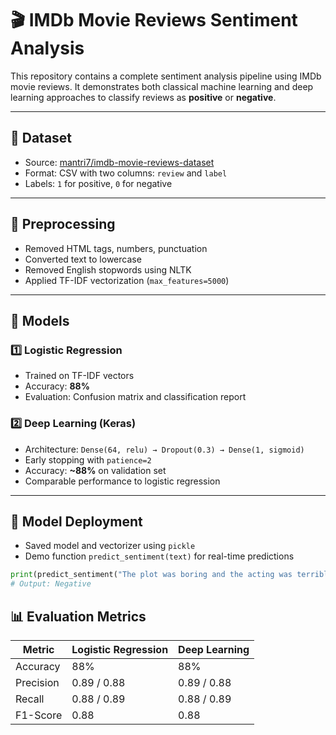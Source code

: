 # 🎬 IMDb Movie Reviews Sentiment Analysis

This repository contains a complete sentiment analysis pipeline using IMDb movie reviews. It demonstrates both classical machine learning and deep learning approaches to classify reviews as **positive** or **negative**.

---

## 📁 Dataset

- Source: [mantri7/imdb-movie-reviews-dataset](https://www.kaggle.com/datasets/mantri7/imdb-movie-reviews-dataset)
- Format: CSV with two columns: `review` and `label`
- Labels: `1` for positive, `0` for negative

---

## 🧹 Preprocessing

- Removed HTML tags, numbers, punctuation
- Converted text to lowercase
- Removed English stopwords using NLTK
- Applied TF-IDF vectorization (`max_features=5000`)

---

## 🧠 Models

### 1️⃣ Logistic Regression
- Trained on TF-IDF vectors
- Accuracy: **88%**
- Evaluation: Confusion matrix and classification report

### 2️⃣ Deep Learning (Keras)
- Architecture: `Dense(64, relu) → Dropout(0.3) → Dense(1, sigmoid)`
- Early stopping with `patience=2`
- Accuracy: **~88%** on validation set
- Comparable performance to logistic regression

---

## 💾 Model Deployment

- Saved model and vectorizer using `pickle`
- Demo function `predict_sentiment(text)` for real-time predictions

```python
print(predict_sentiment("The plot was boring and the acting was terrible."))
# Output: Negative
```
## 📊 Evaluation Metrics
| Metric     | Logistic Regression | Deep Learning |
|------------|---------------------|---------------|
| Accuracy   | 88%                 | 88%           |
| Precision  | 0.89 / 0.88         | 0.89 / 0.88   |
| Recall     | 0.88 / 0.89         | 0.88 / 0.89   |
| F1-Score   | 0.88                | 0.88          |
